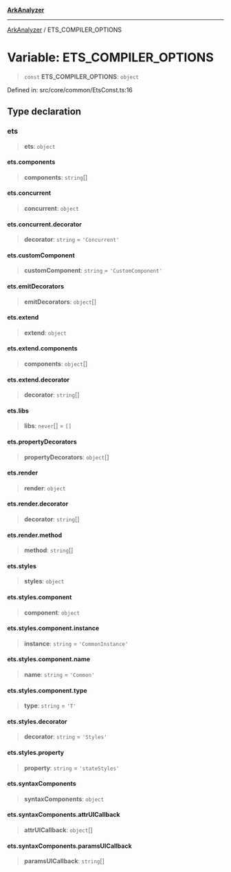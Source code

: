 [**ArkAnalyzer**](../README.md)

***

[ArkAnalyzer](../globals.md) / ETS\_COMPILER\_OPTIONS

# Variable: ETS\_COMPILER\_OPTIONS

> `const` **ETS\_COMPILER\_OPTIONS**: `object`

Defined in: src/core/common/EtsConst.ts:16

## Type declaration

### ets

> **ets**: `object`

#### ets.components

> **components**: `string`[]

#### ets.concurrent

> **concurrent**: `object`

#### ets.concurrent.decorator

> **decorator**: `string` = `'Concurrent'`

#### ets.customComponent

> **customComponent**: `string` = `'CustomComponent'`

#### ets.emitDecorators

> **emitDecorators**: `object`[]

#### ets.extend

> **extend**: `object`

#### ets.extend.components

> **components**: `object`[]

#### ets.extend.decorator

> **decorator**: `string`[]

#### ets.libs

> **libs**: `never`[] = `[]`

#### ets.propertyDecorators

> **propertyDecorators**: `object`[]

#### ets.render

> **render**: `object`

#### ets.render.decorator

> **decorator**: `string`[]

#### ets.render.method

> **method**: `string`[]

#### ets.styles

> **styles**: `object`

#### ets.styles.component

> **component**: `object`

#### ets.styles.component.instance

> **instance**: `string` = `'CommonInstance'`

#### ets.styles.component.name

> **name**: `string` = `'Common'`

#### ets.styles.component.type

> **type**: `string` = `'T'`

#### ets.styles.decorator

> **decorator**: `string` = `'Styles'`

#### ets.styles.property

> **property**: `string` = `'stateStyles'`

#### ets.syntaxComponents

> **syntaxComponents**: `object`

#### ets.syntaxComponents.attrUICallback

> **attrUICallback**: `object`[]

#### ets.syntaxComponents.paramsUICallback

> **paramsUICallback**: `string`[]
